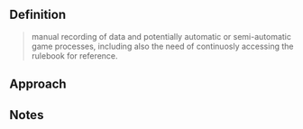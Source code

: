 ## Definition

> manual recording of data and potentially automatic or semi-automatic game processes,
> including also the need of continuosly accessing the rulebook for reference.

## Approach

## Notes
